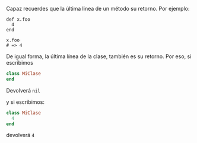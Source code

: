 Capaz recuerdes que la última linea de un método su retorno. Por ejemplo:

```
def x.foo
  4
end

x.foo
# => 4
```

De igual forma, la última línea de la clase, también es su retorno. Por eso, si escribimos

```ruby
class MiClase
end
```

Devolverá `nil`

y si escribimos:

```ruby
class MiClase
  4
end
```

devolverá `4`